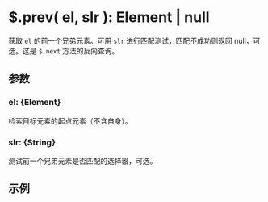 # $.prev( el, slr ): Element | null

获取 `el` 的前一个兄弟元素。可用 `slr` 进行匹配测试，匹配不成功则返回 null，可选。这是 `$.next` 方法的反向查询。


## 参数

### el: {Element}

检索目标元素的起点元素（不含自身）。


### slr: {String}

测试前一个兄弟元素是否匹配的选择器，可选。


## 示例
